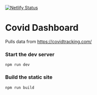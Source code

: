 [![Netlify Status](https://api.netlify.com/api/v1/badges/34ac2e26-c74b-4dae-b482-f7e99e93d8e6/deploy-status)](https://app.netlify.com/sites/covid-dashboard-app/deploys)
# Covid Dashboard
Pulls data from https://covidtracking.com/

### Start the dev server
```
npm run dev
```

### Build the static site
```
npm run build
```